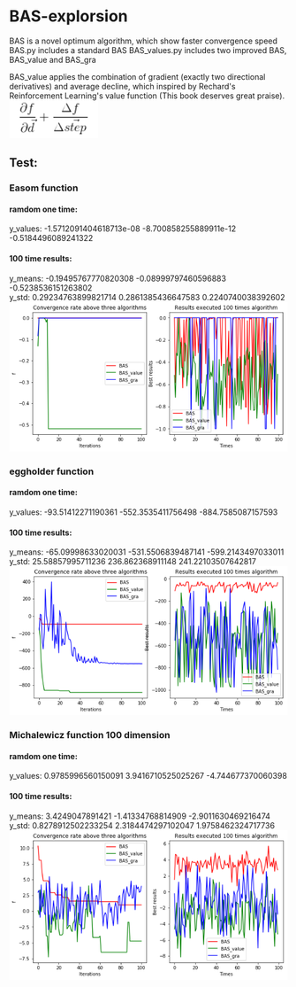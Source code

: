 # BAS-explorsion

BAS is a novel optimum algorithm, which show faster convergence speed 
BAS.py includes a standard BAS 
BAS_values.py includes two improved BAS, BAS_value and BAS_gra

BAS_value applies the combination of gradient (exactly two directional derivatives) and average decline, which inspired by Rechard's Reinforcement Learning's value function (This book deserves great praise).
![image](https://github.com/Knightsll/BAS-explorsion/blob/master/image/formula.png)

## Test:
### Easom function
#### ramdom one time:  
y_values:  -1.5712091404618713e-08 -8.700858255889911e-12 -0.5184496089241322 <br>
#### 100 time results: 
y_means:    -0.19495767770820308 -0.08999797460596883 -0.5238536151263802<br>
y_std:      0.29234763899821714 0.2861385436647583 0.2240740038392602<br>
![image](https://github.com/Knightsll/BAS-explorsion/blob/master/image/Easom%20function.png)<br>

### eggholder function
#### ramdom one time:  
y_values:  -93.51412271190361 -552.3535411756498 -884.7585087157593<br>
#### 100 time results: 
y_means:    -65.09998633020031 -531.5506839487141 -599.2143497033011<br>
y_std:      25.58857995711236 236.862368911148 241.22103507642817<br>
![image](https://github.com/Knightsll/BAS-explorsion/blob/master/image/eggholder.png)<br>

### Michalewicz function 100 dimension
#### ramdom one time:  
y_values:  0.9785996560150091 3.9416710525025267 -4.744677370060398<br>
#### 100 time results: 
y_means:    3.4249047891421 -1.41334768814909 -2.9011630469216474<br>y_std:      0.8278912502233254 2.3184474297102047 1.9758462324717736<br>
![image](https://github.com/Knightsll/BAS-explorsion/blob/master/image/Michalewicz_100.png)











